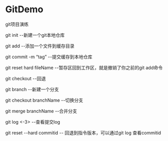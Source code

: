 # GitDemo
git项目演练


git init   --新建一个git本地仓库

git add <fileName>  --添加一个文件到缓存目录

git commit -m “tag”  --提交缓存到本地仓库

git reset hard fileName   --暂存区回到工作区，就是撤销了你之前的git add命令

git checkout  <filename>  --回退
  
git branch  <branchName>  --新建一个分支
  
git checkout branchName   --切换分支

git merge branchName   --合并分支

git log <-3>  --查看提交log

git reset --hard commitid -- 回退到指令版本，可以通过git log 查看commitid



 
